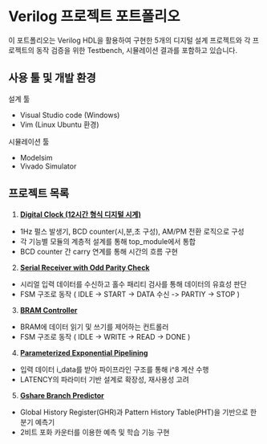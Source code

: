 # Verilog 프로젝트 포트폴리오
이 포트폴리오는 Verilog HDL을 활용하여 구현한 5개의 디지털 설계 프로젝트와 각 프로젝트의 동작 검증을 위한 Testbench, 시뮬레이션 결과를 포함하고 있습니다.

## 사용 툴 및 개발 환경
설계 툴 
- Visual Studio code (Windows)
- Vim (Linux Ubuntu 환경)

시뮬레이션 툴 
- Modelsim
- Vivado Simulator

## 프로젝트 목록
1. [**Digital Clock (12시간 형식 디지털 시계)**](./Project_01_Digital_Clock/README.md)  
- 1Hz 펄스 발생기, BCD counter(시,분,초 구성), AM/PM 전환 로직으로 구성
- 각 기능별 모듈의 계층적 설계를 통해 top_module에서 통합
- BCD counter 간 carry 연계를 통해 시간의 흐름 구현

2. [**Serial Receiver with Odd Parity Check**](./Project_02_Serial_Rx_Parity/README.md)  
- 시리얼 입력 데이터를 수신하고 홀수 패리티 검사를 통해 데이터의 유효성 판단
- FSM 구조로 동작 ( IDLE -> START -> DATA 수신 -> PARTIY -> STOP )
 
3. [**BRAM Controller**](./Project_03_BRAM_Controller/README.md)  
- BRAM에 데이터 읽기 및 쓰기를 제어하는 컨트롤러
- FSM 구조로 동작 ( IDLE -> WRITE -> READ -> DONE )
 
4. [**Parameterized Exponential Pipelining**](./Project_04_param_exp_pipe/README.md)  
- 입력 데이터 i_data를 받아 파이프라인 구조를 통해 i^8 계산 수행
- LATENCY의 파라미터 기반 설계로 확장성, 재사용성 고려

5. [**Gshare Branch Predictor**](./Project_05_Gshare_branch_predictor/README.md)  
- Global History Register(GHR)과 Pattern History Table(PHT)을 기반으로 한 분기 예측기
- 2비트 포화 카운터를 이용한 예측 및 학습 기능 구현
  
